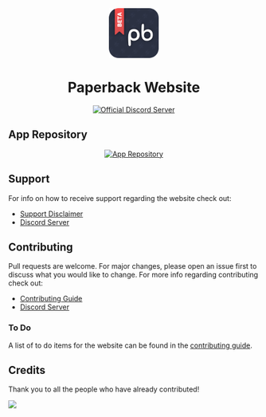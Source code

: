 <div align="center">
	<img src=".github/assets/pb-logo.png" alt="Paperback Logo" height="100px">
	<h1>Paperback Website</h1>
	<a href="https://discord.paperback.moe">
		<img src="https://img.shields.io/discord/673606787290759230.svg?label=Discord&labelColor=7289da&color=2c2f33&style=flat" alt="Official Discord Server">
	</a>
</div>

## App Repository

<div align="center" >
  <a href="https://github.com/Paperback-iOS/app/">
    <img src="https://github-readme-stats.vercel.app/api/pin/?username=Paperback-iOS&repo=app&bg_color=0000&text_color=777&hide_border=true" alt="App Repository">
  </a>
</div>

## Support

For info on how to receive support regarding the website check out:

- [Support Disclaimer](.github/SUPPORT_DISCLAIMER.md)
- [Discord Server](https://discord.paperback.moe)

## Contributing

Pull requests are welcome. For major changes, please open an issue first to discuss what you would like to change. For more info regarding contributing check out:

- [Contributing Guide](.github/CONTRIBUTING.md)
- [Discord Server](https://discord.paperback.moe)

### To Do

A list of to do items for the website can be found in the [contributing guide](.github/CONTRIBUTING.md).

## Credits

Thank you to all the people who have already contributed!

<a href="https://github.com/Paperback-iOS/website/graphs/contributors">
  <img src="https://contrib.rocks/image?repo=Paperback-iOS/website" />
</a>
